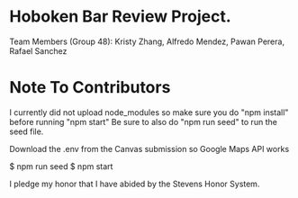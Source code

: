 # Hoboken Bar Review Project.

Team Members (Group 48): Kristy Zhang, Alfredo Mendez, Pawan Perera, Rafael Sanchez

# Note To Contributors

I currently did not upload node_modules so make sure you do "npm install" before running "npm start"
Be sure to also do "npm run seed" to run the seed file.

Download the .env from the Canvas submission so Google Maps API works

$ npm run seed
$ npm start

I pledge my honor that I have abided by the Stevens Honor System.